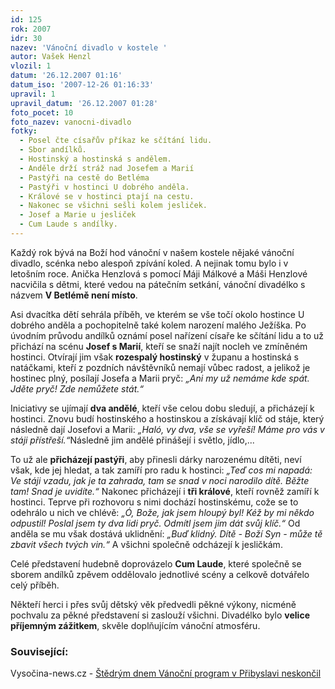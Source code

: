 ```yaml
---
id: 125
rok: 2007
idr: 30
nazev: 'Vánoční divadlo v kostele '
autor: Vašek Henzl
vlozil: 1
datum: '26.12.2007 01:16'
datum_iso: '2007-12-26 01:16:33'
upravil: 1
upravil_datum: '26.12.2007 01:28'
foto_pocet: 10
foto_nazev: vanocni-divadlo
fotky:
  - Posel čte císařův příkaz ke sčítání lidu.
  - Sbor andílků.
  - Hostinský a hostinská s andělem.
  - Anděle drží stráž nad Josefem a Marií
  - Pastýři na cestě do Betléma
  - Pastýři v hostinci U dobrého anděla.
  - Králové se v hostinci ptají na cestu.
  - Nakonec se všichni sešli kolem jesliček.
  - Josef a Marie u jesliček
  - Cum Laude s andílky.
---
```

<!-- Generated by XStandard version 2.0.0.0 on 2007-12-26T01:28:25 -->

<p>Každý rok bývá na Boží hod vánoční v našem kostele nějaké vánoční divadlo, scénka nebo alespoň zpívání koled. A nejinak tomu bylo i v letošním roce. Anička Henzlová s pomocí Máji Málkové a Máši Henzlové nacvičila s dětmi, které vedou na pátečním setkání, vánoční divadélko s názvem <strong>V Betlémě není místo</strong>.</p>
<p>Asi dvacítka dětí sehrála příběh, ve kterém se vše točí okolo hostince U dobrého anděla a pochopitelně také kolem narození malého Ježíška. Po úvodním průvodu andílků oznámí posel nařízení císaře ke sčítání lidu a to už přichází na scénu <strong>Josef s Marií</strong>, kteří se snaží najít nocleh ve zmíněném hostinci. Otvírají jim však <strong>rozespalý hostinský</strong> v županu a hostinská s natáčkami, kteří z pozdních návštěvníků nemají vůbec radost, a jelikož je hostinec plný, posílají Josefa a Marii pryč: <em>„Ani my už nemáme kde spát. Jděte pryč! Zde nemůžete stát.“</em></p>
<p>Iniciativy se ujímají <strong>dva andělé</strong>, kteří vše celou dobu sledují, a přicházejí k hostinci. Znovu budí hostinského a hostinskou a získávají klíč od stáje, který následně dají Josefovi a Marii: <em>„Haló, vy dva, vše se vyřeší! Máme pro vás v stáji přístřeší.“</em>Následně jim andělé přinášejí i světlo, jídlo,...</p>
<p>To už ale <strong>přicházejí pastýři</strong>, aby přinesli dárky narozenému dítěti, neví však, kde jej hledat, a tak zamíří pro radu k hostinci: <em>„Teď cos mi napadá: Ve stáji vzadu, jak je ta zahrada, tam se snad v noci narodilo dítě. Běžte tam! Snad je uvidíte.“</em> Nakonec přicházejí i <strong>tři králové</strong>, kteří rovněž zamíří k hostinci. Teprve při rozhovoru s nimi dochází hostinskému, cože se to odehrálo u nich ve chlévě: <em>„Ó, Bože, jak jsem hloupý byl! Kéž by mi někdo odpustil! Poslal jsem ty dva lidi pryč. Odmítl jsem jim dát svůj klíč.“</em> Od anděla se mu však dostává uklidnění: <em>„Buď klidný. Dítě - Boží Syn - může tě zbavit všech tvých vin.“</em> A všichni společně odcházejí k jesličkám.</p>
<p>Celé představení hudebně doprovázelo <strong>Cum Laude</strong>, které společně se sborem andílků zpěvem oddělovalo jednotlivé scény a celkově dotvářelo celý příběh.</p>
<p>Někteří herci i přes svůj dětský věk předvedli pěkné výkony, nicméně pochvalu za pěkné představení si zaslouží všichni. Divadélko bylo <strong>velice příjemným zážitkem</strong>, skvěle doplňujícím vánoční atmosféru.</p>
<h3>Související:</h3>
<p>Vysočina-news.cz - <a href="http://www.vysocina-news.cz/clanek/stedrym-dnem-vanocni-program-v-pribyslavi-neskoncil/">Štědrým dnem Vánoční program v Přibyslavi neskončil</a></p>
